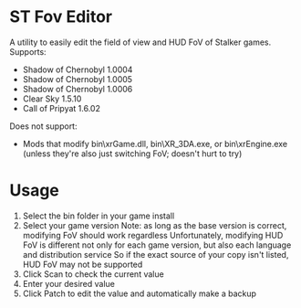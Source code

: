 # ST Fov Editor
A utility to easily edit the field of view and HUD FoV of Stalker games.  
Supports:  
+ Shadow of Chernobyl 1.0004  
+ Shadow of Chernobyl 1.0005  
+ Shadow of Chernobyl 1.0006  
+ Clear Sky 1.5.10  
+ Call of Pripyat 1.6.02  
  
Does not support:  
+ Mods that modify bin\xrGame.dll, bin\XR_3DA.exe, or bin\xrEngine.exe (unless they're also just switching FoV; doesn't hurt to try)

# Usage
1. Select the bin folder in your game install
2. Select your game version
	Note: as long as the base version is correct, modifying FoV should work regardless
	Unfortunately, modifying HUD FoV is different not only for each game version, but also each language and distribution service
	So if the exact source of your copy isn't listed, HUD FoV may not be supported
3. Click Scan to check the current value
4. Enter your desired value
5. Click Patch to edit the value and automatically make a backup
